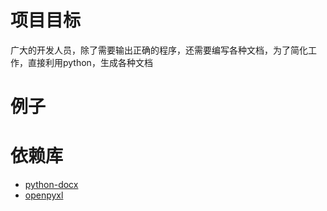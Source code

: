 

# 项目目标
广大的开发人员，除了需要输出正确的程序，还需要编写各种文档，为了简化工作，直接利用python，生成各种文档




# 例子








# 依赖库
+ [python-docx](https://python-docx.readthedocs.io/en/latest/user/quickstart.html#applying-a-paragraph-style)
+ [openpyxl](https://openpyxl.readthedocs.io/en/stable/tutorial.html)